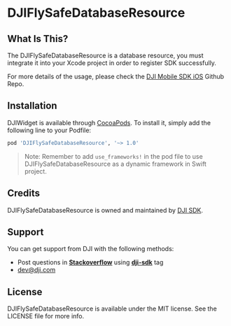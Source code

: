 # DJIFlySafeDatabaseResource

## What Is This?

The DJIFlySafeDatabaseResource is a database resource, you must integrate it into your Xcode project in order to register SDK successfully.

For more details of the usage, please check the [DJI Mobile SDK iOS](https://github.com/dji-sdk/Mobile-SDK-iOS) Github Repo.

## Installation

DJIWidget is available through [CocoaPods](http://cocoapods.org). To install it, simply add the following line to your Podfile:

```ruby
pod 'DJIFlySafeDatabaseResource', '~> 1.0'
```

> Note: Remember to add `use_frameworks!` in the pod file to use DJIFlySafeDatabaseResource as a dynamic framework in Swift project.
> 

## Credits

DJIFlySafeDatabaseResource is owned and maintained by [DJI SDK](https://developer.dji.com).

## Support

You can get support from DJI with the following methods:

- Post questions in [**Stackoverflow**](http://stackoverflow.com) using [**dji-sdk**](http://stackoverflow.com/questions/tagged/dji-sdk) tag
- dev@dji.com

## License

DJIFlySafeDatabaseResource is available under the MIT license. See the LICENSE file for more info.
